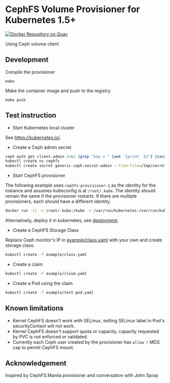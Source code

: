 CephFS Volume Provisioner for Kubernetes 1.5+
=============================================

[![Docker Repository on Quay](https://quay.io/repository/external_storage/cephfs-provisioner/status "Docker Repository on Quay")](https://quay.io/repository/external_storage/cephfs-provisioner)

Using Ceph volume client

Development
-----------

Compile the provisioner

``` console
make
```

Make the container image and push to the registry

``` console
make push
```

Test instruction
----------------

-   Start Kubernetes local cluster

See <a href="https://kubernetes.io/" class="uri" class="uri">https://kubernetes.io/</a>.

-   Create a Ceph admin secret

``` bash
ceph auth get client.admin 2>&1 |grep "key = " |awk '{print  $3'} |xargs echo -n > /tmp/secret
kubectl create ns cephfs
kubectl create secret generic ceph-secret-admin --from-file=/tmp/secret --namespace=cephfs
```

-   Start CephFS provisioner

The following example uses `cephfs-provisioner-1` as the identity for the instance and assumes kubeconfig is at `/root/.kube`. The identity should remain the same if the provisioner restarts. If there are multiple provisioners, each should have a different identity.

``` bash
docker run -ti -v /root/.kube:/kube -v /var/run/kubernetes:/var/run/kubernetes --privileged --net=host  cephfs-provisioner /usr/local/bin/cephfs-provisioner -master=http://127.0.0.1:8080 -kubeconfig=/kube/config -id=cephfs-provisioner-1
```

Alternatively, deploy it in kubernetes, see [deployment](deploy/README.md).

-   Create a CephFS Storage Class

Replace Ceph monitor's IP in <a href="example/class.yaml" class="uri" class="uri">example/class.yaml</a> with your own and create storage class:

``` bash
kubectl create -f example/class.yaml
```

-   Create a claim

``` bash
kubectl create -f example/claim.yaml
```

-   Create a Pod using the claim

``` bash
kubectl create -f example/test-pod.yaml
```

Known limitations
-----------------

-   Kernel CephFS doesn't work with SELinux, setting SELinux label in Pod's securityContext will not work.
-   Kernel CephFS doesn't support quota or capacity, capacity requested by PVC is not enforced or validated.
-   Currently each Ceph user created by the provisioner has `allow r` MDS cap to permit CephFS mount.

Acknowledgement
---------------

Inspired by CephFS Manila provisioner and conversation with John Spray
